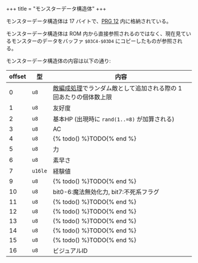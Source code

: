 +++
title = "モンスターデータ構造体"
+++

モンスターデータ構造体は 17 バイトで、[PRG 12](@/prg/prg-12/_index.md) 内に格納されている。

モンスターデータ構造体は ROM 内から直接参照されるのではなく、現在見ているモンスターのデータをバッファ `$03C4-$03D4` にコピーしたものが参照される。

モンスターデータ構造体の内容は以下の通り:

| offset | 型 | 内容 |
| -- | -- | -- |
|  0 | `u8`    | [敵編成処理](@/encounter/composition/_index.md)でランダム敵として追加される際の 1 回あたりの個体数上限 |
|  1 | `u8`    | 友好度 |
|  2 | `u8`    | 基本HP (出現時に `rand(1..=8)` が加算される) |
|  3 | `u8`    | AC |
|  4 | `u8`    | {% todo() %}TODO{% end %} |
|  5 | `u8`    | 力 |
|  6 | `u8`    | 素早さ |
|  7 | `u16le` | 経験値 |
|  9 | `u8`    | {% todo() %}TODO{% end %} |
| 10 | `u8`    | bit0-6:魔法無効化力, bit7:不死系フラグ |
| 11 | `u8`    | {% todo() %}TODO{% end %} |
| 12 | `u8`    | {% todo() %}TODO{% end %} |
| 13 | `u8`    | {% todo() %}TODO{% end %} |
| 14 | `u8`    | {% todo() %}TODO{% end %} |
| 15 | `u8`    | {% todo() %}TODO{% end %} |
| 16 | `u8`    | ビジュアルID |
